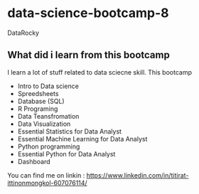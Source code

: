 # data-science-bootcamp-8
DataRocky

## What did i learn from this bootcamp

I learn a lot of stuff related to data sciecne skill. This bootcamp

- Intro to Data science
- Spreedsheets
- Database (SQL)
- R Programing
- Data Teansfromation
- Data Visualization
- Essential Statistics for Data Analyst
- Essential Machine Learning for Data Analyst
- Python programming
- Essential Python for Data Analyst
- Dashboard
  
You can find me on linkin : https://www.linkedin.com/in/titirat-ittinonmongkol-607076114/
